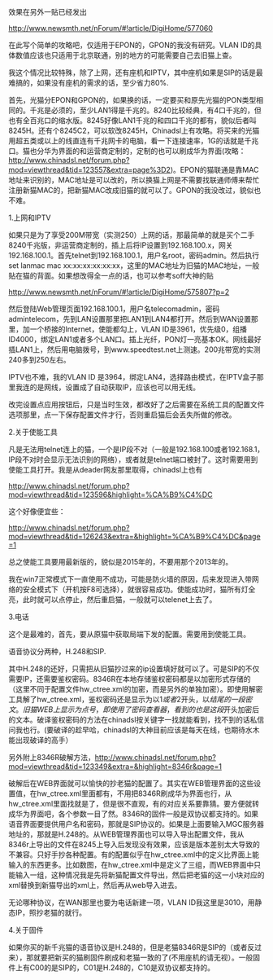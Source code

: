 效果在另外一贴已经发出

http://www.newsmth.net/nForum/#!article/DigiHome/577060

在此写个简单的攻略吧，仅适用于EPON的，GPON的我没有研究。VLAN ID的具体数值应该也只适用于北京联通，别的地方的可能需要自己去旧猫上查。

我这个情况比较特殊，除了上网，还有座机和IPTV，其中座机如果是SIP的话是最难搞的，如果没有座机的需求的话，至少省力80%.

首先，光猫分EPON和GPON的，如果换的话，一定要买和原先光猫的PON类型相同的。千兆是必须的，至少LAN1得是千兆的。8240比较经典，有4口千兆的，但也有全百兆口的缩水版。8245好像LAN1千兆的和四口千兆的都有，貌似后者叫8245H。还有个8245C2，可以软改8245H，Chinadsl上有攻略。将买来的光猫用超五类或以上的线直连有千兆网卡的电脑，看一下连接速率，1G的话就是千兆口。猫也分华为界面的和运营商定制的，定制的也可以刷成华为界面(攻略：http://www.chinadsl.net/forum.php?mod=viewthread&tid=123557&extra=page%3D2)。EPON的猫联通是靠MAC地址来识别的，MAC地址是可以改的，所以换猫上网是不需要找联通师傅来帮忙注册新猫MAC的，把新猫MAC改成旧猫的就可以了。GPON的我没改过，貌似也不难。


1.上网和IPTV

如果只是为了享受200M带宽（实测250）上网的话，那最简单的就是买个二手8240千兆版，非运营商定制的，插上后将IP设置到192.168.100.x，网关192.168.100.1。首先telnet到192.168.100.1，用户名root，密码admin。然后执行set lanmac mac xx:xx:xx:xx:xx:xx，这里的MAC地址为旧猫的MAC地址，一般贴在猫的背面。如果想改得全一点的话，也可以参考soff大神的贴

http://www.newsmth.net/nForum/#!article/DigiHome/575807?p=2

然后登陆Web管理页面192.168.100.1，用户名telecomadmin，密码admintelecom，先到LAN设置那里把LAN1到LAN4都打开。然后到WAN设置那里，加一个桥接的Internet，使能都勾上，VLAN ID是3961，优先级0，组播ID4000，绑定LAN1或者多个LAN口。插上光纤，PON灯一亮基本OK。网线最好插LAN1上，然后用电脑拨号，到www.speedtest.net上测速。200兆带宽的实测240多到250左右。

IPTV也不难，我的VLAN ID 是3964，绑定LAN4，选择路由模式，在IPTV盒子那里我连的是网线，设置成了自动获取IP，应该也可以用无线。

改完设置点应用按钮后，只是当时生效，都改好了之后需要在系统工具的配置文件选项那里，点一下保存配置文件才行，否则重启猫后会丢失所做的修改。


2.关于使能工具

凡是无法用telnet连上的猫，一个是IP段不对（一般是192.168.100或者192.168.1，IP段不对时会显示无法识别的网络），或者就是telnet端口被封了。这时需要用到使能工具打开。我是从deader网友那里取得，chinadsl上也有

http://www.chinadsl.net/forum.php?mod=viewthread&tid=123596&highlight=%CA%B9%C4%DC

这个好像便宜些：

http://www.chinadsl.net/forum.php?mod=viewthread&tid=126243&extra=&highlight=%CA%B9%C4%DC&page=1

总之使能工具要用最新版的，貌似是2015年的，不要用那个2013年的。

我在win7正常模式下一直使用不成功，可能是防火墙的原因，后来发现进入带网络的安全模式下（开机按F8可选择），就很容易成功。使能成功时，猫所有灯全亮，此时就可以点停止，然后重启猫，一般就可以telenet上去了。


3.电话

这个是最难的，首先，要从原猫中获取局端下发的配置。需要用到使能工具。

语音协议分两种，H.248和SIP.

其中H.248的还好，只需把从旧猫抄过来的ip设置填好就可以了。可是SIP的不仅需要IP，还需要鉴权密码。8346R在本地存储鉴权密码都是以加密形式存储的（这里不同于配置文件hw_ctree.xml的加密，而是另外的单独加密）。即使用解密工具解了hw_ctree.xml，鉴权密码还是显示为以$1或者$2开头，以$结尾的一段密文。旧猫WEB上显示为点号，即使用了密码查看器，看到的也是这段$开头加密后的文本。破译鉴权密码的方法在chinadsl按关键字一找就能看到，找不到的话私信问我也行。(要破译的趁早哈，chinadsl的大神目前应该是每天在线，也期待水木能出现破译的高手）

另外附上8346R破解方法，http://www.chinadsl.net/forum.php?mod=viewthread&tid=123349&extra=&highlight=8346r&page=1

破解后在WEB界面就可以愉快的抄老猫的配置了。其实在WEB管理界面的这些设置值，在hw_ctree.xml里面都有，不用把8346R刷成华为界面也行，从hw_ctree.xml里面找就是了，但是很不直观，有的对应关系要靠猜。要方便就转成华为界面吧，各个参数一目了然。8346R的固件一般是双协议都支持的。如果语音界面要提供用户名和密码，那就是SIP协议的。如果是上面要输入MGC服务器地址的，那就是H.248的。从WEB管理界面也可以导入导出配置文件，我从8346r上导出的文件在8245上导入后发现没有效果，应该是版本差别太大导致的不兼容。只好手抄各种配置。有的配置似乎在hw_ctree.xml中的定义比界面上能输入的东西更多。比如数图，在hw_ctree.xml中是定义了三组，而WEB界面中只能输入一组，这种情况我是先将新猫配置文件导出，然后把老猫的这一小块对应的xml替换到新猫导出的xml上，然后再从web导入进去。

无论哪种协议，在WAN那里也要为电话新建一项，VLAN ID我这里是3010，用静态IP，照抄老猫的就行。


4.关于固件

如果你买的新千兆猫的语音协议是H.248的，但是老猫8346R是SIP的（或者反过来），那就要把新买的猫刷固件刷成和老猫一致的了(不用座机的请无视）。一般固件上有C00的是SIP的，C01是H.248的，C10是双协议都支持的。

